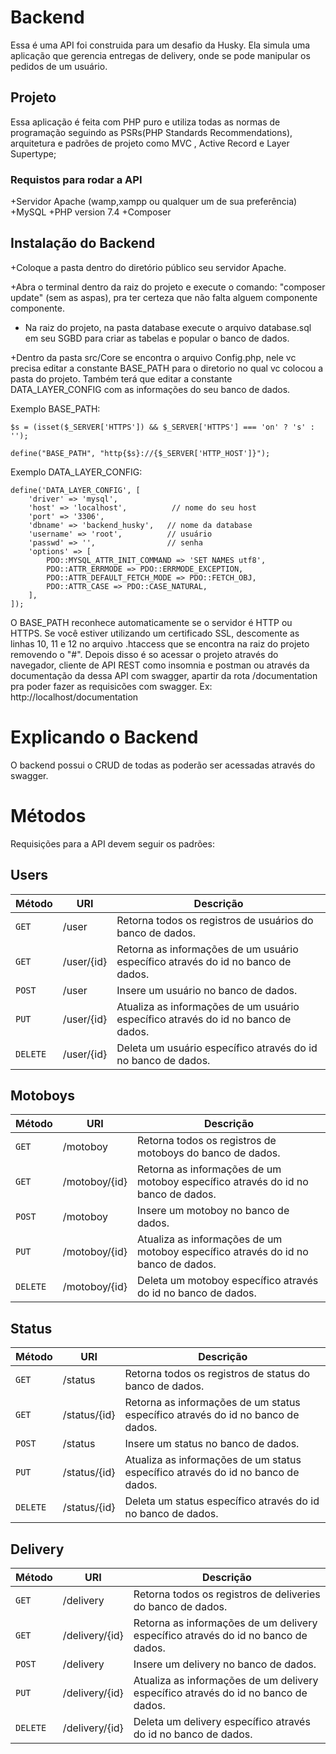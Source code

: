 # Backend
Essa é uma API foi construida para um desafio da Husky. Ela simula uma aplicação que gerencia
entregas de delivery, onde se pode manipular os pedidos de um usuário.

## Projeto

Essa aplicação é feita com PHP puro e utiliza todas as normas de programação seguindo as PSRs(PHP Standards Recommendations), arquitetura e padrões de projeto como MVC , Active Record e Layer Supertype;

### Requistos para rodar a API
+Servidor Apache (wamp,xampp ou qualquer um de sua preferência)
+MySQL
+PHP version 7.4
+Composer


## Instalação do Backend

+Coloque a pasta <nome da pasta> dentro do diretório público seu servidor Apache.

+Abra o terminal dentro da raiz do projeto e execute o comando: "composer update" (sem as aspas),
pra ter certeza que não falta alguem componente componente.

+ Na raiz do projeto, na pasta database execute o arquivo database.sql em seu SGBD  para criar as tabelas
e popular o banco de dados.

+Dentro da pasta src/Core se encontra o arquivo Config.php, nele vc precisa editar a
constante BASE_PATH para o diretorio no qual vc colocou a pasta do projeto.
Também terá que editar a constante DATA_LAYER_CONFIG com as informações do seu banco de dados.

Exemplo BASE_PATH:
    
    $s = (isset($_SERVER['HTTPS']) && $_SERVER['HTTPS'] === 'on' ? 's' : '');

	define("BASE_PATH", "http{$s}://{$_SERVER['HTTP_HOST']}");

Exemplo DATA_LAYER_CONFIG:
   
    define('DATA_LAYER_CONFIG', [
        'driver' => 'mysql',  
        'host' => 'localhost',          // nome do seu host
        'port' => '3306',
        'dbname' => 'backend_husky',   // nome da database
        'username' => 'root',          // usuário
        'passwd' => '',				   // senha
        'options' => [
            PDO::MYSQL_ATTR_INIT_COMMAND => 'SET NAMES utf8',
            PDO::ATTR_ERRMODE => PDO::ERRMODE_EXCEPTION,
            PDO::ATTR_DEFAULT_FETCH_MODE => PDO::FETCH_OBJ,
            PDO::ATTR_CASE => PDO::CASE_NATURAL,
        ],
    ]);

    

O BASE_PATH reconhece automaticamente se o servidor é HTTP ou HTTPS.
Se você estiver utilizando um certificado SSL, descomente as linhas 10, 11 e 12 no arquivo .htaccess
que se encontra na raiz do projeto removendo o "#". Depois disso é so acessar o projeto através do
navegador, cliente de API REST como insomnia e postman ou através da documentação da dessa API com swagger, apartir da rota /documentation pra poder fazer as requisicões com swagger.
Ex: http://localhost/documentation

<h1>Explicando o Backend</h1>

O backend possui o CRUD de todas as poderão ser acessadas através do swagger.


# Métodos
Requisições para a API devem seguir os padrões:

## Users
| Método | URI | Descrição |
|---|---|---|
| `GET` | /user | Retorna todos os registros de usuários do banco de dados.|
| `GET` | /user/{id} | Retorna as informações de um usuário específico através do id no banco de dados. |
| `POST` | /user | Insere um usuário no banco de dados. |
| `PUT` | /user/{id} | Atualiza as informações de um usuário específico através do id no banco de dados.|
| `DELETE` | /user/{id} | Deleta um usuário específico através do id no banco de dados. |

## Motoboys
| Método | URI | Descrição |
|---|---|---|
| `GET` | /motoboy | Retorna todos os registros de motoboys do banco de dados.|
| `GET` | /motoboy/{id} | Retorna as informações de um motoboy específico através do id no banco de dados. |
| `POST` | /motoboy | Insere um motoboy no banco de dados. |
| `PUT` | /motoboy/{id} | Atualiza as informações de um motoboy específico através do id no banco de dados.|
| `DELETE` | /motoboy/{id} | Deleta um motoboy específico através do id no banco de dados. |

## Status
| Método | URI | Descrição |
|---|---|---|
| `GET` | /status | Retorna todos os registros de status do banco de dados.|
| `GET` | /status/{id} | Retorna as informações de um status específico através do id no banco de dados. |
| `POST` | /status | Insere um status no banco de dados. |
| `PUT` | /status/{id} | Atualiza as informações de um status específico através do id no banco de dados.|
| `DELETE` | /status/{id} | Deleta um status específico através do id no banco de dados. |


## Delivery
| Método | URI | Descrição |
|---|---|---|
| `GET` | /delivery | Retorna todos os registros de deliveries do banco de dados.|
| `GET` | /delivery/{id} | Retorna as informações de um delivery específico através do id no banco de dados. |
| `POST` | /delivery | Insere um delivery no banco de dados. |
| `PUT` | /delivery/{id} | Atualiza as informações de um delivery específico através do id no banco de dados.|
| `DELETE` | /delivery/{id} | Deleta um delivery específico através do id no banco de dados. |
